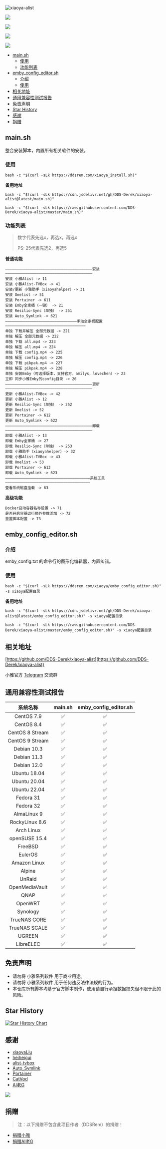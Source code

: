 ![xiaoya-alist](https://socialify.git.ci/DDS-Derek/xiaoya-alist/image?description=1&font=KoHo&forks=1&issues=1&logo=https%3A%2F%2Fraw.githubusercontent.com%2FDDS-Derek%2Fxiaoya-alist%2Fmaster%2Fassets%2Flogo.jpg&name=1&owner=1&pattern=Signal&pulls=1&stargazers=1&theme=Auto)

![](https://raw.githubusercontent.com/DDS-Derek/xiaoya-alist/master/assets/image.png)

![](https://raw.githubusercontent.com/DDS-Derek/xiaoya-alist/master/assets/image-1.png)

![](https://raw.githubusercontent.com/DDS-Derek/xiaoya-alist/master/assets/image-2.png)

![](https://count.getloli.com/get/@DDS-Derek.xiaoya-alist.readme?theme=rule34)

- [main.sh](#mainsh)
  - [使用](#使用)
  - [功能列表](#功能列表)
- [emby\_config\_editor.sh](#emby_config_editorsh)
  - [介绍](#介绍)
  - [使用](#使用-1)
- [相关地址](#相关地址)
- [通用兼容性测试报告](#通用兼容性测试报告)
- [免责声明](#免责声明)
- [Star History](#star-history)
- [感谢](#感谢)
- [捐赠](#捐赠)

## main.sh

整合安装脚本，内置所有相关软件的安装。

### 使用

```shell
bash -c "$(curl -sLk https://ddsrem.com/xiaoya_install.sh)"
```

**备用地址**

```shell
bash -c "$(curl -sLk https://cdn.jsdelivr.net/gh/DDS-Derek/xiaoya-alist@latest/main.sh)"
```

```shell
bash -c "$(curl -sLk https://raw.githubusercontent.com/DDS-Derek/xiaoya-alist/master/main.sh)"
```

### 功能列表

> 数字代表先选x，再选x，再选x
> 
> PS: 25代表先选2，再选5

**普通功能**

```shell
———————————————————————————————————————安装———————————————————————————————————————
安装 小雅Alist -> 11
安装 小雅Alist-TVBox -> 41
安装/更新 小雅助手（xiaoyahelper）-> 31
安装 Onelist -> 51
安装 Portainer -> 611
安装 Emby全家桶（一键） -> 21
安装 Resilio-Sync（单独） -> 251
安装 Auto_Symlink -> 621
————————————————————————————————手动全家桶配置————————————————————————————————————
单独 下载并解压 全部元数据 -> 221
单独 解压 全部元数据 -> 222
单独 下载 all.mp4 -> 223
单独 解压 all.mp4 -> 224
单独 下载 config.mp4 -> 225
单独 解压 config.mp4 -> 226
单独 下载 pikpak.mp4 -> 227
单独 解压 pikpak.mp4 -> 228
单独 安装Emby（可选择版本，支持官方，amilys，lovechen）-> 23
立即 同步小雅Emby的config目录 -> 26
———————————————————————————————————————更新———————————————————————————————————————
更新 小雅Alist-TVBox -> 42
更新 小雅Alist -> 12
更新 Resilio-Sync（单独） -> 252
更新 Onelist -> 52
更新 Portainer -> 612
更新 Auto_Symlink -> 622
———————————————————————————————————————卸载———————————————————————————————————————
卸载 小雅Alist -> 13
卸载 Emby全家桶 -> 27
卸载 Resilio-Sync（单独） -> 253
卸载 小雅助手（xiaoyahelper）-> 32
卸载 小雅Alist-TVBox -> 43
卸载 Onelist -> 53
卸载 Portainer -> 613
卸载 Auto_Symlink -> 623
——————————————————————————————————————系统工具——————————————————————————————————————
查看系统磁盘挂载 -> 63
```

**高级功能**

```shell
Docker启动容器名称设置 -> 71
是否开启容器运行额外参数添加 -> 72
重置脚本配置 -> 73
```

## emby_config_editor.sh

### 介绍

emby_config.txt 的命令行的图形化编辑器，内置纠错。

### 使用

```shell
bash -c "$(curl -sLk https://ddsrem.com/xiaoya/emby_config_editor.sh)" -s xiaoya配置目录
```

**备用地址**

```shell
bash -c "$(curl -sLk https://cdn.jsdelivr.net/gh/DDS-Derek/xiaoya-alist@latest/emby_config_editor.sh)" -s xiaoya配置目录
```

```shell
bash -c "$(curl -sLk https://raw.githubusercontent.com/DDS-Derek/xiaoya-alist/master/emby_config_editor.sh)" -s xiaoya配置目录
```

## 相关地址

[https://github.com/DDS-Derek/xiaoya-alist](https://github.com/DDS-Derek/xiaoya-alist)

小雅官方 [Telegram](https://t.me/xiaoyaliu00) 交流群

## 通用兼容性测试报告

|    系统名称     | main.sh | emby_config_editor.sh |
| :-------------: | :-----: | :-------------------: |
|   CentOS 7.9    |    ✅    |           ✅           |
|   CentOS 8.4    |    ✅    |           ✅           |
| CentOS 8 Stream |    ✅    |           ✅           |
| CentOS 9 Stream |    ✅    |           ✅           |
|   Debian 10.3   |    ✅    |           ✅           |
|   Debian 11.3   |    ✅    |           ✅           |
|   Debian 12.0   |    ✅    |           ✅           |
|  Ubuntu 18.04   |    ✅    |           ✅           |
|  Ubuntu 20.04   |    ✅    |           ✅           |
|  Ubuntu 22.04   |    ✅    |           ✅           |
|    Fedora 31    |    ✅    |           ✅           |
|    Fedora 32    |    ✅    |           ✅           |
|   AlmaLinux 9   |    ✅    |           ✅           |
| RockyLinux 8.6  |    ✅    |           ✅           |
|   Arch Linux    |    ✅    |           ✅           |
|  openSUSE 15.4  |    ✅    |           ✅           |
|     FreeBSD     |    ✅    |           ✅           |
|     EulerOS     |    ✅    |           ✅           |
|  Amazon Linux   |    ✅    |           ✅           |
|     Alpine      |    ✅    |           ✅           |
|     UnRaid      |    ✅    |           ✅           |
| OpenMediaVault  |    ✅    |           ✅           |
|      QNAP       |    ✅    |           ✅           |
|     OpenWRT     |    ✅    |           ✅           |
|    Synology     |    ✅    |           ✅           |
|  TrueNAS CORE   |    ✅    |           ✅           |
|  TrueNAS SCALE  |    ✅    |           ✅           |
|     UGREEN      |    ✅    |           ✅           |
|   LibreELEC     |    ✅    |           ✅           |

## 免责声明

- 请勿将 小雅系列软件 用于商业用途。
- 请勿将 小雅系列软件 用于任何违反法律法规的行为。
- 本仓库所有脚本均基于官方脚本制作，使用请自行承担数据损失但不限于此的风险。

## Star History

[![Star History Chart](https://api.star-history.com/svg?repos=DDS-Derek/xiaoya-alist&type=Date)](https://star-history.com/#DDS-Derek/xiaoya-alist)

## 感谢

- [xiaoyaLiu](http://alist.xiaoya.pro/)
- [heiheigui](https://xiaoyahelper.zengge99.eu.org/aliyun_clear.sh)
- [alist-tvbox](https://github.com/power721/alist-tvbox)
- [Auto_Symlink](https://github.com/shenxianmq/Auto_Symlink)
- [Portainer](https://github.com/portainer/portainer)
- [CatVod](https://pcoof.com/git/https://github.com/catvod/CatVodOpen)
- [AI老G](https://space.bilibili.com/252166818)

<a href="https://github.com/DDS-Derek/xiaoya-alist/graphs/contributors"><img src="https://contrib.rocks/image?repo=DDS-Derek/xiaoya-alist"></a>

## 捐赠

> 注：以下捐赠不包含此项目作者（DDSRem）的捐赠！

- [捐赠小雅](https://raw.githubusercontent.com/DDS-Derek/xiaoya-alist/master/assets/appreciate-xiaoya.png)
- [捐赠AI老G](https://raw.githubusercontent.com/DDS-Derek/xiaoya-alist/master/assets/appreciate-ailaog.png)